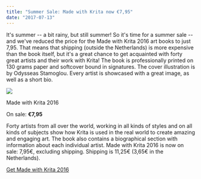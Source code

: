 ```yaml
---
title: "Summer Sale: Made with Krita now €7,95"
date: "2017-07-13"
---
```


It's summer -- a bit rainy, but still summer! So it's time for a summer sale -- and we've reduced the price for the Made with Krita 2016 art books to just 7,95. That means that shipping (outside the Netherlands) is more expensive than the book itself, but it's a great chance to get acquainted with forty great artists and their work with Krita! The book is professionally printed on 130 grams paper and softcover bound in signatures. The cover illustration is by Odysseas Stamoglou. Every artist is showcased with a great image, as well as a short bio.

<script src="https://gumroad.com/js/gumroad.js"></script>

![](/images/posts/2017/cover_small.png)

Made with Krita 2016

On sale: **€7,95**

Forty artists from all over the world, working in all kinds of styles and on all kinds of subjects show how Krita is used in the real world to create amazing and engaging art. The book also contains a biographical section with information about each individual artist. Made with Krita 2016 is now on sale: 7,95€, excluding shipping. Shipping is 11,25€ (3,65€ in the Netherlands).

[Get Made with Krita 2016](https://gum.co/LLUIt?wanted=true)

